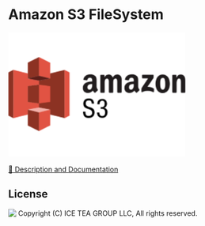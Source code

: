 Amazon S3 FileSystem
====

<img src="../Support/Images/AmazonS3.png" width="358" height="252">

[📙 Description and Documentation](https://docs.wisej.com/extensions/extensions/amazon-s3)

License
-------
<img src="http://iceteagroup.com/wp-content/uploads/2017/01/Square-64x64-trasp.png" height="20" align="top"> Copyright (C) ICE TEA GROUP LLC, All rights reserved.
